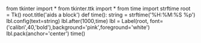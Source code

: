 from tkinter import *
from tkinter.ttk import *
from time import strftime
root = Tk()
root.title('aids a block')
def time():
    string = strftime('%H:%M:%S %p')
    lbl.config(text=string)
    lbl.after(1000,time)
lbl = Label(root, font=('calibri',40,'bold'),background='pink',foreground='white')
lbl.pack(anchor='center')
time()